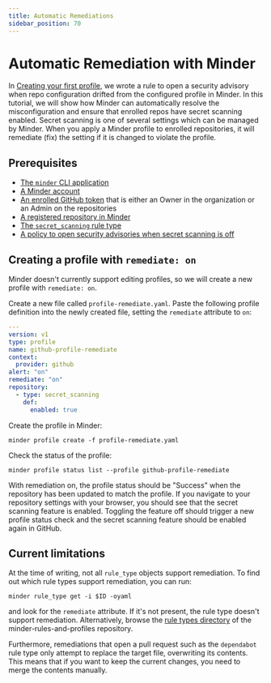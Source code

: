 ```yaml
---
title: Automatic Remediations
sidebar_position: 70
---
```


# Automatic Remediation with Minder

In [Creating your first profile](./first_profile.md), we wrote a rule to open a
security advisory when repo configuration drifted from the configured profile
in Minder.  In this tutorial, we will show how Minder can automatically
resolve the misconfiguration and ensure that enrolled repos have secret
scanning enabled.  Secret scanning is one of several settings which can be
managed by Minder.  When you apply a Minder profile to enrolled repositories,
it will remediate (fix) the setting if it is changed to violate the profile.

## Prerequisites

* [The `minder` CLI application](./install_cli.md)
* [A Minder account](./login.md)
* [An enrolled GitHub token](./login.md#enrolling-the-github-provider) that is either an Owner in the organization or an Admin on the repositories
* [A registered repository in Minder](./first_profile.md#register-repositories)
* [The `secret_scanning` rule type](./first_profile.md#creating-and-applying-profiles)
* [A policy to open security advisories when secret scanning is off](./first_profile.md#creating-and-applying-profiles)

## Creating a profile with `remediate: on`

Minder doesn't currently support editing profiles, so we will create a new profile with `remediate: on`.

Create a new file called `profile-remediate.yaml`.
Paste the following profile definition into the newly created file, setting the `remediate` attribute to `on`:
```yaml
---
version: v1
type: profile
name: github-profile-remediate
context:
  provider: github
alert: "on"
remediate: "on"
repository:
  - type: secret_scanning
    def:
      enabled: true
```

Create the profile in Minder:
```
minder profile create -f profile-remediate.yaml
```

Check the status of the profile:
```
minder profile status list --profile github-profile-remediate
```

With remediation on, the profile status should be "Success" when the repository has been updated to match the profile.
If you navigate to your repository settings with your browser, you should see that the secret scanning
feature is enabled. Toggling the feature off should trigger a new profile status check and the
secret scanning feature should be enabled again in GitHub.

## Current limitations
At the time of writing, not all `rule_type` objects support remediation. To find out which
rule types support remediation, you can run:
```shell
minder rule_type get -i $ID -oyaml
```
and look for the `remediate` attribute. If it's not present, the rule type doesn't support
remediation. Alternatively, browse the [rule types directory](https://github.com/stacklok/minder-rules-and-profiles/tree/main/rule-types/github)
of the minder-rules-and-profiles repository.

Furthermore, remediations that open a pull request such as the `dependabot` rule type only attempt
to replace the target file, overwriting its contents. This means that if you want to keep the current
changes, you need to merge the contents manually.
